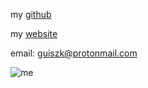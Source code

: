 my [github](https://github.com/guiszk)

my [website](https://guiszk.gitlab.io/website/)

email: guiszk@prоtоnmаil.cоm

![me](https://guiszk.gitlab.io/website/img/favicon.png)
